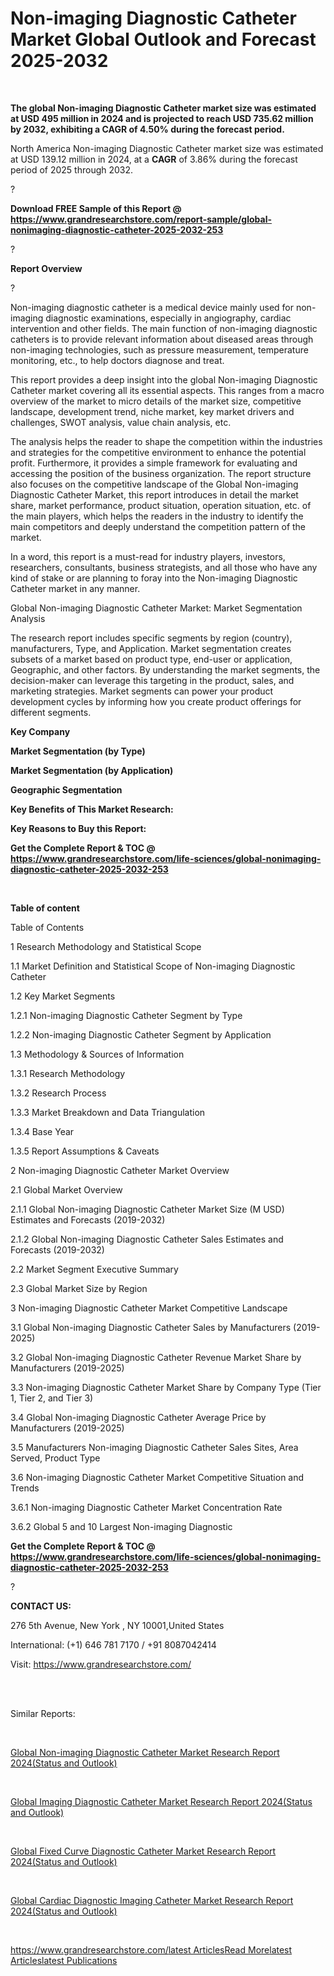 <h1>Non-imaging Diagnostic Catheter Market Global Outlook and Forecast 2025-2032</h1><br/><p><strong>The global Non-imaging Diagnostic Catheter market size was estimated at USD 495 million in 2024 and is projected to reach USD 735.62 million by 2032, exhibiting a <strong>CAGR</strong> of 4.50% during the forecast period.</strong></p>
 
 
 
 <p>North America Non-imaging Diagnostic Catheter market size was estimated at USD 139.12 million in 2024, at a <strong>CAGR</strong> of 3.86% during the forecast period of 2025 through 2032.</p>
 
 
 
 <p>? </p>
 
 
 
 <div><b>Download FREE Sample of this Report @ <a href="https://www.grandresearchstore.com/report-sample/global-nonimaging-diagnostic-catheter-2025-2032-253">https://www.grandresearchstore.com/report-sample/global-nonimaging-diagnostic-catheter-2025-2032-253</a></b></div>
 
 
 
 <p>? </p>
 
 
 
 <p><strong>Report Overview</strong></p>
 
 
 
 <p>? </p>
 
 
 
 <p>Non-imaging diagnostic catheter is a medical device mainly used for non-imaging diagnostic examinations, especially in angiography, cardiac intervention and other fields. The main function of non-imaging diagnostic catheters is to provide relevant information about diseased areas through non-imaging technologies, such as pressure measurement, temperature monitoring, etc., to help doctors diagnose and treat.</p>
 
 
 
 <p>This report provides a deep insight into the global Non-imaging Diagnostic Catheter market covering all its essential aspects. This ranges from a macro overview of the market to micro details of the market size, competitive landscape, development trend, niche market, key market drivers and challenges, SWOT analysis, value chain analysis, etc.</p>
 
 
 
 <p>The analysis helps the reader to shape the competition within the industries and strategies for the competitive environment to enhance the potential profit. Furthermore, it provides a simple framework for evaluating and accessing the position of the business organization. The report structure also focuses on the competitive landscape of the Global Non-imaging Diagnostic Catheter Market, this report introduces in detail the market share, market performance, product situation, operation situation, etc. of the main players, which helps the readers in the industry to identify the main competitors and deeply understand the competition pattern of the market.</p>
 
 
 
 <p>In a word, this report is a must-read for industry players, investors, researchers, consultants, business strategists, and all those who have any kind of stake or are planning to foray into the Non-imaging Diagnostic Catheter market in any manner.</p>
 
 
 
 <p>Global Non-imaging Diagnostic Catheter Market: Market Segmentation Analysis</p>
 
 
 
 <p>The research report includes specific segments by region (country), manufacturers, Type, and Application. Market segmentation creates subsets of a market based on product type, end-user or application, Geographic, and other factors. By understanding the market segments, the decision-maker can leverage this targeting in the product, sales, and marketing strategies. Market segments can power your product development cycles by informing how you create product offerings for different segments.</p>
 
 
 
 <p><strong>Key Company</strong></p>
 
 
 
 <p><strong>Market Segmentation (by Type)</strong></p>
 
 
 
 <p><strong>Market Segmentation (<strong>by Application</strong>)</strong></p>
 
 
 
 <p><strong>Geographic Segmentation</strong></p>
 
 
 
 <p><strong>Key Benefits of This Market Research:</strong></p>
 
 
 
 <p><strong>Key <strong>Reasons to Buy</strong> this Report:</strong></p>
 
 
 
 <div><b>Get the Complete Report & TOC @ <a href="https://www.grandresearchstore.com/life-sciences/global-nonimaging-diagnostic-catheter-2025-2032-253">https://www.grandresearchstore.com/life-sciences/global-nonimaging-diagnostic-catheter-2025-2032-253</a></b></div>
 
 
 
 <p><br />
 
 <b>Table of content</b></p>
 
 
 
 <p>Table of Contents<br />
 
 1 Research Methodology and Statistical Scope<br />
 
 1.1 Market Definition and Statistical Scope of Non-imaging Diagnostic Catheter<br />
 
 1.2 Key Market Segments<br />
 
 1.2.1 Non-imaging Diagnostic Catheter Segment by Type<br />
 
 1.2.2 Non-imaging Diagnostic Catheter Segment by Application<br />
 
 1.3 Methodology & Sources of Information<br />
 
 1.3.1 Research Methodology<br />
 
 1.3.2 Research Process<br />
 
 1.3.3 Market Breakdown and Data Triangulation<br />
 
 1.3.4 Base Year<br />
 
 1.3.5 Report Assumptions & Caveats<br />
 
 2 Non-imaging Diagnostic Catheter Market Overview<br />
 
 2.1 Global Market Overview<br />
 
 2.1.1 Global Non-imaging Diagnostic Catheter Market Size (M USD) Estimates and Forecasts (2019-2032)<br />
 
 2.1.2 Global Non-imaging Diagnostic Catheter Sales Estimates and Forecasts (2019-2032)<br />
 
 2.2 Market Segment Executive Summary<br />
 
 2.3 Global Market Size by Region<br />
 
 3 Non-imaging Diagnostic Catheter Market Competitive Landscape<br />
 
 3.1 Global Non-imaging Diagnostic Catheter Sales by Manufacturers (2019-2025)<br />
 
 3.2 Global Non-imaging Diagnostic Catheter Revenue Market Share by Manufacturers (2019-2025)<br />
 
 3.3 Non-imaging Diagnostic Catheter Market Share by Company Type (Tier 1, Tier 2, and Tier 3)<br />
 
 3.4 Global Non-imaging Diagnostic Catheter Average Price by Manufacturers (2019-2025)<br />
 
 3.5 Manufacturers Non-imaging Diagnostic Catheter Sales Sites, Area Served, Product Type<br />
 
 3.6 Non-imaging Diagnostic Catheter Market Competitive Situation and Trends<br />
 
 3.6.1 Non-imaging Diagnostic Catheter Market Concentration Rate<br />
 
 3.6.2 Global 5 and 10 Largest Non-imaging Diagnostic</p>
 
 
 
 <div><b>Get the Complete Report & TOC @ <a href="https://www.grandresearchstore.com/life-sciences/global-nonimaging-diagnostic-catheter-2025-2032-253">https://www.grandresearchstore.com/life-sciences/global-nonimaging-diagnostic-catheter-2025-2032-253</a></b></div>
 
 
 
 <p>? </p>
 
 
 
 <p><b>CONTACT US:</b><br />
 
 276 5th Avenue, New York , NY 10001,United States<br />
 
 International: (+1) 646 781 7170 / +91 8087042414<br />
 
 Visit: <a href="https://www.grandresearchstore.com/">https://www.grandresearchstore.com/</a><br />
 
 <br />
 
 <br />
 
 Similar Reports:<br />
 
 <br />
 
 <a href="https://www.grandresearchstore.com/life-sciences/global-nonimaging-diagnostic-catheter-2024-153">Global Non-imaging Diagnostic Catheter Market Research Report 2024(Status and Outlook)</a><br />
 
 <br />
 
 <a href="https://www.grandresearchstore.com/life-sciences/global-imaging-diagnostic-catheter-2024-199">Global Imaging Diagnostic Catheter Market Research Report 2024(Status and Outlook)</a><br />
 
 <br />
 
 <a href="https://www.grandresearchstore.com/life-sciences/global-fixed-curve-diagnostic-catheter-2024-501">Global Fixed Curve Diagnostic Catheter Market Research Report 2024(Status and Outlook)</a><br />
 
 <br />
 
 <a href="https://www.grandresearchstore.com/life-sciences/global-cardiac-diagnostic-imaging-catheter-2024-542">Global Cardiac Diagnostic Imaging Catheter Market Research Report 2024(Status and Outlook)</a><br />
 
 <br />
 
 <a href="https://gyeongbokgung.com">https://www.grandresearchstore.com/</a><a href="https://hallyeomaritime.com">latest Articles</a><a href="https://jingwansa.com">Read More</a><a href="https://nguoiviet.jp/">latest Articles</a><a href="https://www.intelmarketresearch.com/">latest Publications</a></p>